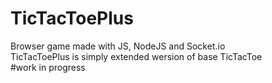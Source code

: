 # TicTacToePlus
Browser game made with JS, NodeJS and Socket.io </br>
TicTacToePlus is simply extended wersion of base TicTacToe </br>
#work in progress
